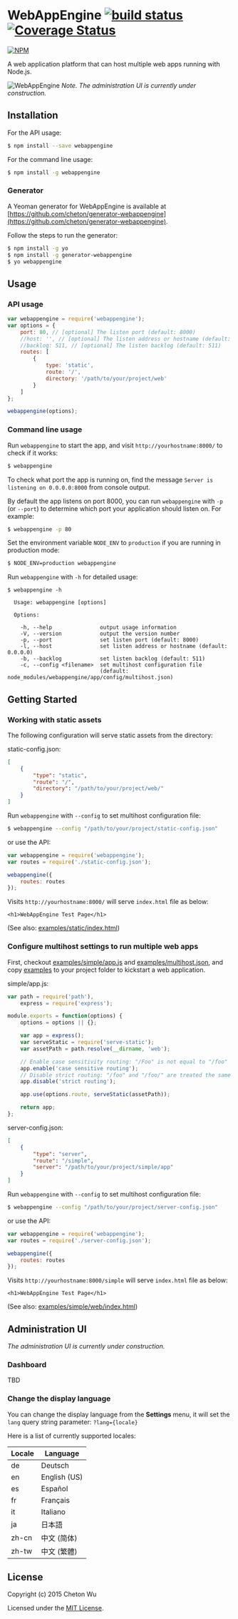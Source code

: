 # WebAppEngine [![build status](https://travis-ci.org/cheton/webappengine.svg?branch=master)](https://travis-ci.org/cheton/webappengine) [![Coverage Status](https://coveralls.io/repos/cheton/webappengine/badge.svg)](https://coveralls.io/r/cheton/webappengine)

[![NPM](https://nodei.co/npm/webappengine.png?downloads=true&stars=true)](https://nodei.co/npm/webappengine/)    

A web application platform that can host multiple web apps running with Node.js.

![WebAppEngine](https://raw.githubusercontent.com/cheton/webappengine/master/media/screenshot.png)
<i>Note. The administration UI is currently under construction.</i>

## Installation
For the API usage:
```bash
$ npm install --save webappengine
```

For the command line usage:
```bash
$ npm install -g webappengine
```

### Generator
A Yeoman generator for WebAppEngine is available at [https://github.com/cheton/generator-webappengine](https://github.com/cheton/generator-webappengine).

Follow the steps to run the generator:
```bash
$ npm install -g yo
$ npm install -g generator-webappengine
$ yo webappengine
```

## Usage

### API usage
```js
var webappengine = require('webappengine');
var options = {
    port: 80, // [optional] The listen port (default: 8000)
    //host: '', // [optional] The listen address or hostname (default: 0.0.0.0)
    //backlog: 511, // [optional] The listen backlog (default: 511)
    routes: [
        {
            type: 'static',
            route: '/',
            directory: '/path/to/your/project/web'
        }
    ]
};

webappengine(options);
```

### Command line usage
Run `webappengine` to start the app, and visit `http://yourhostname:8000/` to check if it works:

```bash
$ webappengine
```

To check what port the app is running on, find the message `Server is listening on 0.0.0.0:8000` from console output.

By default the app listens on port 8000, you can run `webappengine` with `-p` (or `--port`) to determine which port your application should listen on. For example:
```bash
$ webappengine -p 80
```

Set the environment variable `NODE_ENV` to `production` if you are running in production mode:
```bash
$ NODE_ENV=production webappengine
```

Run `webappengine` with `-h` for detailed usage:
```
$ webappengine -h

  Usage: webappengine [options]
  
  Options:

    -h, --help               output usage information
    -V, --version            output the version number
    -p, --port               set listen port (default: 8000)
    -l, --host               set listen address or hostname (default: 0.0.0.0)
    -b, --backlog            set listen backlog (default: 511)
    -c, --config <filename>  set multihost configuration file
                             (default: node_modules/webappengine/app/config/multihost.json)
```

## Getting Started

### Working with static assets
The following configuration will serve static assets from the directory:

static-config.json:
```json
[
    {
        "type": "static",
        "route": "/",
        "directory": "/path/to/your/project/web/"
    }
]
```

Run `webappengine` with `--config` to set multihost configuration file:
```bash
$ webappengine --config "/path/to/your/project/static-config.json"
```

or use the API:
```js
var webappengine = require('webappengine');
var routes = require('./static-config.json');

webappengine({
    routes: routes
});
```

Visits `http://yourhostname:8000/` will serve `index.html` file as below:
```
<h1>WebAppEngine Test Page</h1>
```
(See also: [examples/static/index.html](examples/static/index.html))

### Configure multihost settings to run multiple web apps
First, checkout [examples/simple/app.js](examples/simple/app.js) and [examples/multihost.json](examples/multihost.json), and copy [examples](examples) to your project folder to kickstart a web application.

simple/app.js:
```js
var path = require('path'),
    express = require('express');

module.exports = function(options) {
    options = options || {};

    var app = express();
    var serveStatic = require('serve-static');
    var assetPath = path.resolve(__dirname, 'web');

    // Enable case sensitivity routing: "/Foo" is not equal to "/foo"
    app.enable('case sensitive routing');
    // Disable strict routing: "/foo" and "/foo/" are treated the same
    app.disable('strict routing');

    app.use(options.route, serveStatic(assetPath));

    return app;
};
```

server-config.json:
```json
[
    {
        "type": "server",
        "route": "/simple",
        "server": "/path/to/your/project/simple/app"
    }
]
```

Run `webappengine` with `--config` to set multihost configuration file:
```bash
$ webappengine --config "/path/to/your/project/server-config.json"
```

or use the API:
```js
var webappengine = require('webappengine');
var routes = require('./server-config.json');

webappengine({
    routes: routes
});
```

Visits `http://yourhostname:8000/simple` will serve `index.html` file as below:
```
<h1>WebAppEngine Test Page</h1>
```
(See also: [examples/simple/web/index.html](examples/simple/web/index.html))

## Administration UI
<i>The administration UI is currently under construction.</i>
### Dashboard
TBD
### Change the display language
You can change the display language from the <b>Settings</b> menu, it will set the `lang` query string parameter: `?lang={locale}`

Here is a list of currently supported locales:

Locale | Language
------ | --------
de     | Deutsch
en     | English (US)
es     | Español
fr     | Français
it     | Italiano
ja     | 日本語
zh-cn  | 中文 (简体)
zh-tw  | 中文 (繁體)

## License

Copyright (c) 2015 Cheton Wu

Licensed under the [MIT License](https://github.com/cheton/webappengine/blob/master/LICENSE).
